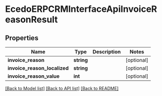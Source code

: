 # EcedoERPCRMInterfaceApiInvoiceReasonResult

## Properties
Name | Type | Description | Notes
------------ | ------------- | ------------- | -------------
**invoice_reason** | **string** |  | [optional] 
**invoice_reason_localized** | **string** |  | [optional] 
**invoice_reason_value** | **int** |  | [optional] 

[[Back to Model list]](../README.md#documentation-for-models) [[Back to API list]](../README.md#documentation-for-api-endpoints) [[Back to README]](../README.md)


